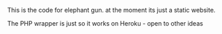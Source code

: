 This is the code for elephant gun. at the moment its just a static website.

The PHP wrapper is just so it works on Heroku - open to other ideas
